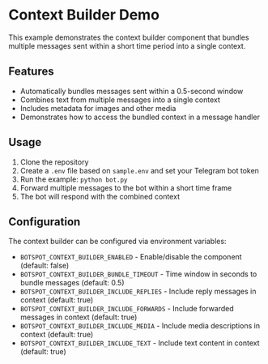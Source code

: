 # Context Builder Demo

This example demonstrates the context builder component that bundles multiple messages sent within a short time period into a single context.

## Features

- Automatically bundles messages sent within a 0.5-second window
- Combines text from multiple messages into a single context
- Includes metadata for images and other media
- Demonstrates how to access the bundled context in a message handler

## Usage

1. Clone the repository
2. Create a `.env` file based on `sample.env` and set your Telegram bot token
3. Run the example: `python bot.py`
4. Forward multiple messages to the bot within a short time frame
5. The bot will respond with the combined context

## Configuration

The context builder can be configured via environment variables:

- `BOTSPOT_CONTEXT_BUILDER_ENABLED` - Enable/disable the component (default: false)
- `BOTSPOT_CONTEXT_BUILDER_BUNDLE_TIMEOUT` - Time window in seconds to bundle messages (default: 0.5)
- `BOTSPOT_CONTEXT_BUILDER_INCLUDE_REPLIES` - Include reply messages in context (default: true)
- `BOTSPOT_CONTEXT_BUILDER_INCLUDE_FORWARDS` - Include forwarded messages in context (default: true)
- `BOTSPOT_CONTEXT_BUILDER_INCLUDE_MEDIA` - Include media descriptions in context (default: true)
- `BOTSPOT_CONTEXT_BUILDER_INCLUDE_TEXT` - Include text content in context (default: true)